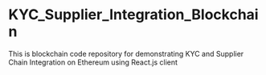 # KYC_Supplier_Integration_Blockchain
This is blockchain code repository for demonstrating KYC and Supplier Chain Integration on Ethereum using React.js client
